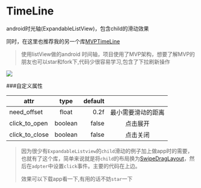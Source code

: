 # TimeLine
android时光轴(ExpandableListView)，包含child的滑动效果

同时，在这里也推荐我的另一个库[MVPTimeLine](https://github.com/vienan/MVPTimeLine)

>使用listView做的android 时间轴，项目使用了MVP架构，想要了解MVP的朋友也可以star和fork下,代码少很容易学习,包含了下拉刷新操作

![](https://github.com/vienan/TimeLine/blob/master/screenshot/screenshot.gif)

###自定义属性

| attr        | type          | default | |
| ------------- |:-------------:| -----:|:-------------:|
| need_offset    | float | 0.2f |  最小需要滑动的距离|
| click_to_open     | boolean      |   false | 点击展开|
| click_to_close| boolean      |    false |点击关闭|

> 因为很少有`ExpandableListview`的`child`滑动的例子加上做app时的需要，也就有了这个库，简单来说就是将`child`的布局换为[SwipeDragLayout](https://github.com/vienan/TimeLine/blob/master/swipelayout/src/main/java/com/ditclear/swipelayout/SwipeDragLayout.java)，然后在`adpter`中设置`click`事件。主要的代码在上边。
> 
> 效果可以下载app看一下,有用的话不妨`star`一下

